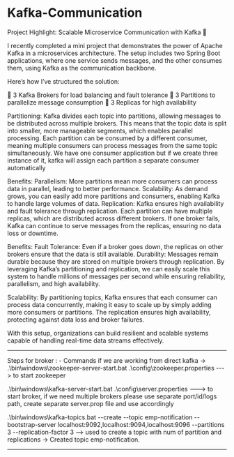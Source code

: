 # Kafka-Communication

Project Highlight: Scalable Microservice Communication with Kafka 🚀

I recently completed a mini project that demonstrates the power of Apache Kafka in a microservices architecture. 
The setup includes two Spring Boot applications, 
where one service sends messages, and the other consumes them, using Kafka as the communication backbone.

Here’s how I’ve structured the solution:

🔹 3 Kafka Brokers for load balancing and fault tolerance
🔹 3 Partitions to parallelize message consumption 
🔹 3 Replicas for high availability

Partitioning:
Kafka divides each topic into partitions, allowing messages to be distributed across multiple brokers. This
means that the topic data is split into smaller, more manageable segments, which enables parallel processing. 
Each partition can be consumed by a different consumer, meaning multiple consumers can process messages from the same topic simultaneously.
We have one consumer application but if we create three instance of it, kafka will assign each partition a separate consumer automatically

Benefits:
Parallelism: More partitions mean more consumers can process data in parallel, leading to better performance.
Scalability: As demand grows, you can easily add more partitions and consumers, enabling Kafka to handle large volumes of data.
Replication:
Kafka ensures high availability and fault tolerance through replication. Each partition can have multiple replicas, which are distributed across different brokers. 
If one broker fails, Kafka can continue to serve messages from the replicas, ensuring no data loss or downtime.

Benefits:
Fault Tolerance: Even if a broker goes down, the replicas on other brokers ensure that the data is still available.
Durability: Messages remain durable because they are stored on multiple brokers through replication.
By leveraging Kafka’s partitioning and replication, we can easily scale this system to handle millions of messages per second while ensuring reliability, parallelism, and high availability.

Scalability:
By partitioning topics, Kafka ensures that each consumer can process data concurrently, making it easy to scale up by simply adding more consumers or partitions. 
The replication ensures high availability, protecting against data loss and broker failures.

With this setup, organizations can build resilient and scalable systems capable of handling real-time data streams effectively.

***********************
Steps for broker : -
Commands if we are working from direct kafka ->
.\bin\windows\zookeeper-server-start.bat .\config\zookeeper.properties  ---> to start zookeeper

.\bin\windows\kafka-server-start.bat .\config\server.properties  ---> to start broker, if we need multiple brokers please use separate port/id/logs path, create separate server.prop file and use accordingly

.\bin\windows\kafka-topics.bat --create --topic emp-notification --bootstrap-server localhost:9092,localhost:9094,localhost:9096 --partitions 3 --replication-factor 3 
--> used to create a topic with num of partition and replications -> Created topic emp-notification.

----------------------------------------------------------------------------------------------------------------------